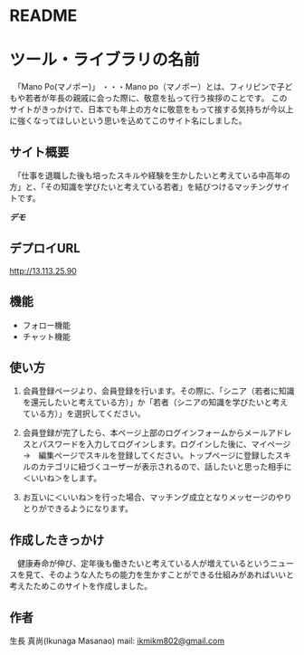 # README

# ツール・ライブラリの名前
　「Mano Po(マノポー)」
 ・・・Mano po（マノポー）とは、フィリピンで子どもや若者が年長の親戚に会った際に、敬意を払って行う挨拶のことです。
このサイトがきっかけで、日本でも年上の方々に敬意をもって接する気持ちが今以上に強くなってほしいという思いを込めてこのサイト名にしました。
 
 
## サイト概要
　「仕事を退職した後も培ったスキルや経験を生かしたいと考えている中高年の方」と、「その知識を学びたいと考えている若者」を結びつけるマッチングサイトです。 
 
 
***デモ***

## デプロイURL
http://13.113.25.90
 
 
## 機能
- フォロー機能
- チャット機能
 
 
## 使い方
1. 会員登録ページより、会員登録を行います。その際に、「シニア（若者に知識を還元したいと考えている方）」か「若者（シニアの知識を学びたいと考えている方）」を選択してください。

2. 会員登録が完了したら、本ページ上部のログインフォームからメールアドレスとパスワードを入力してログインします。ログインした後に、マイページ　→　編集ページでスキルを登録してください。トップページに登録したスキルのカテゴリに紐づくユーザーが表示されるので、話したいと思った相手に＜いいね＞をします。

3. お互いに＜いいね＞を行った場合、マッチング成立となりメッセージのやりとりができるようになります。
 
 
## 作成したきっかけ
　健康寿命が伸び、定年後も働きたいと考えている人が増えているというニュースを見て、そのような人たちの能力を生かすことができる仕組みがあればいいと考えたためこのサイトを作成しました。

 
## 作者
 
生長 真尚(Ikunaga Masanao)
mail: ikmikm802@gmail.com
